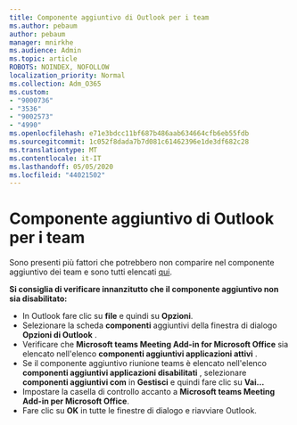 ```yaml
---
title: Componente aggiuntivo di Outlook per i team
ms.author: pebaum
author: pebaum
manager: mnirkhe
ms.audience: Admin
ms.topic: article
ROBOTS: NOINDEX, NOFOLLOW
localization_priority: Normal
ms.collection: Adm_O365
ms.custom:
- "9000736"
- "3536"
- "9002573"
- "4990"
ms.openlocfilehash: e71e3bdcc11bf687b486aab634664cfb6eb55fdb
ms.sourcegitcommit: 1c052f8dada7b7d081c61462396e1de3df682c28
ms.translationtype: MT
ms.contentlocale: it-IT
ms.lasthandoff: 05/05/2020
ms.locfileid: "44021502"
---
```

# <a name="teams-outlook-add-in"></a>Componente aggiuntivo di Outlook per i team

Sono presenti più fattori che potrebbero non comparire nel componente aggiuntivo dei team e sono tutti elencati [qui](https://docs.microsoft.com/microsoftteams/teams-add-in-for-outlook#teams-meeting-add-in-in-outlook-for-windows-does-not-show).

**Si consiglia di verificare innanzitutto che il componente aggiuntivo non sia disabilitato:**

- In Outlook fare clic su **file** e quindi su **Opzioni**.
- Selezionare la scheda **componenti** aggiuntivi della finestra di dialogo **Opzioni di Outlook** .
- Verificare che **Microsoft teams Meeting Add-in for Microsoft Office** sia elencato nell'elenco **componenti aggiuntivi applicazioni attivi** .
- Se il componente aggiuntivo riunione teams è elencato nell'elenco **componenti aggiuntivi applicazioni disabilitati** , selezionare **componenti aggiuntivi com** in **Gestisci** e quindi fare clic su **Vai...**
- Impostare la casella di controllo accanto a **Microsoft teams Meeting Add-in per Microsoft Office**.
- Fare clic su **OK** in tutte le finestre di dialogo e riavviare Outlook.
